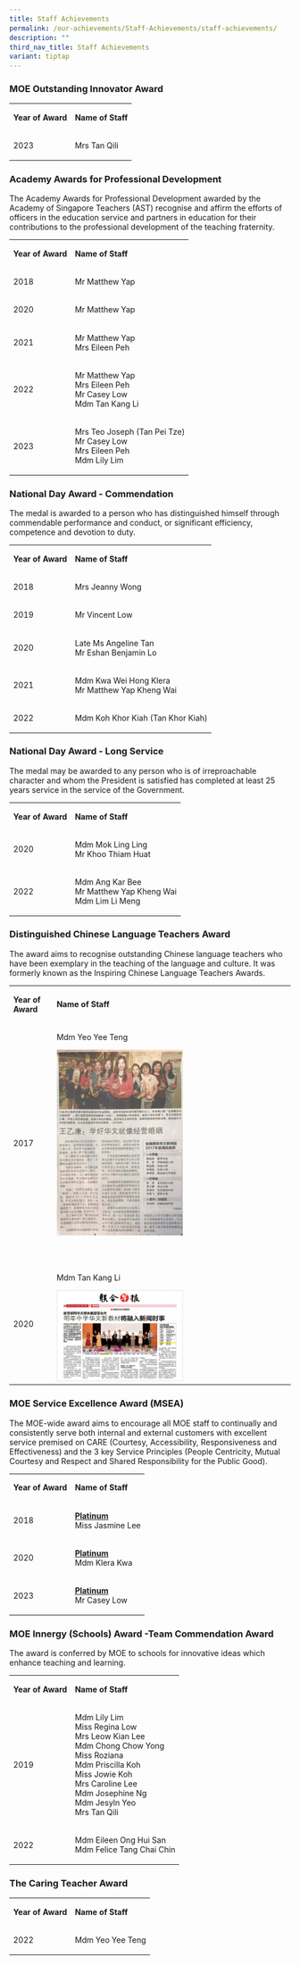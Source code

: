 ```yaml
---
title: Staff Achievements
permalink: /our-achievements/Staff-Achievements/staff-achievements/
description: ""
third_nav_title: Staff Achievements
variant: tiptap
---
```

<h3>MOE Outstanding Innovator Award</h3>
<table style="minWidth: 50px">
<colgroup>
<col>
<col>
</colgroup>
<tbody>
<tr>
<td rowspan="1" colspan="1">
<p><strong>Year of Award</strong>
</p>
</td>
<td rowspan="1" colspan="1">
<p><strong>Name of Staff</strong>
</p>
</td>
</tr>
<tr>
<td rowspan="1" colspan="1">
<p>2023</p>
</td>
<td rowspan="1" colspan="1">
<p>Mrs Tan Qili</p>
</td>
</tr>
</tbody>
</table>
<h3>Academy Awards for Professional Development</h3>
<p>The Academy Awards for Professional Development awarded by the Academy
of Singapore Teachers (AST) recognise and affirm the efforts of officers
in the education service and partners in education for their contributions
to the professional development of the teaching fraternity.</p>
<table style="minWidth: 50px">
<colgroup>
<col>
<col>
</colgroup>
<tbody>
<tr>
<td rowspan="1" colspan="1">
<p><strong>Year of Award</strong>
</p>
</td>
<td rowspan="1" colspan="1">
<p><strong>Name of Staff</strong>
</p>
</td>
</tr>
<tr>
<td rowspan="1" colspan="1">
<p>2018</p>
</td>
<td rowspan="1" colspan="1">
<p>Mr Matthew Yap</p>
</td>
</tr>
<tr>
<td rowspan="1" colspan="1">
<p>2020</p>
</td>
<td rowspan="1" colspan="1">
<p>Mr Matthew Yap</p>
</td>
</tr>
<tr>
<td rowspan="1" colspan="1">
<p>2021</p>
</td>
<td rowspan="1" colspan="1">
<p>Mr Matthew Yap
<br>Mrs Eileen Peh</p>
</td>
</tr>
<tr>
<td rowspan="1" colspan="1">
<p>2022</p>
</td>
<td rowspan="1" colspan="1">
<p>Mr Matthew Yap
<br>Mrs Eileen Peh
<br>Mr Casey Low
<br>Mdm Tan Kang Li</p>
</td>
</tr>
<tr>
<td rowspan="1" colspan="1">
<p>2023</p>
</td>
<td rowspan="1" colspan="1">
<p>Mrs Teo Joseph (Tan Pei Tze)
<br>Mr Casey Low
<br>Mrs Eileen Peh
<br>Mdm Lily Lim</p>
</td>
</tr>
</tbody>
</table>
<h3>National Day Award - Commendation</h3>
<p>The medal is awarded to a person who has distinguished himself through
commendable performance and conduct, or significant efficiency, competence
and devotion to duty.</p>
<table style="minWidth: 50px">
<colgroup>
<col>
<col>
</colgroup>
<tbody>
<tr>
<td rowspan="1" colspan="1">
<p><strong>Year of Award</strong>
</p>
</td>
<td rowspan="1" colspan="1">
<p><strong>Name of Staff</strong>
</p>
</td>
</tr>
<tr>
<td rowspan="1" colspan="1">
<p>2018</p>
</td>
<td rowspan="1" colspan="1">
<p>Mrs Jeanny Wong</p>
</td>
</tr>
<tr>
<td rowspan="1" colspan="1">
<p>2019</p>
</td>
<td rowspan="1" colspan="1">
<p>Mr Vincent Low</p>
</td>
</tr>
<tr>
<td rowspan="1" colspan="1">
<p>2020</p>
</td>
<td rowspan="1" colspan="1">
<p>Late Ms Angeline Tan
<br>Mr Eshan Benjamin Lo</p>
</td>
</tr>
<tr>
<td rowspan="1" colspan="1">
<p>2021</p>
</td>
<td rowspan="1" colspan="1">
<p>Mdm Kwa Wei Hong Klera
<br>Mr Matthew Yap Kheng Wai</p>
</td>
</tr>
<tr>
<td rowspan="1" colspan="1">
<p>2022</p>
</td>
<td rowspan="1" colspan="1">
<p>Mdm Koh Khor Kiah (Tan Khor Kiah)</p>
</td>
</tr>
</tbody>
</table>
<h3>National Day Award - Long Service</h3>
<p>The medal may be awarded to any person who is of irreproachable character
and whom the President is satisfied has completed at least 25 years service
in the service of the Government.</p>
<table style="minWidth: 50px">
<colgroup>
<col>
<col>
</colgroup>
<tbody>
<tr>
<td rowspan="1" colspan="1">
<p><strong>Year of Award</strong>
</p>
</td>
<td rowspan="1" colspan="1">
<p><strong>Name of Staff</strong>
</p>
</td>
</tr>
<tr>
<td rowspan="1" colspan="1">
<p>2020</p>
</td>
<td rowspan="1" colspan="1">
<p>Mdm Mok Ling Ling
<br>Mr Khoo Thiam Huat</p>
</td>
</tr>
<tr>
<td rowspan="1" colspan="1">
<p>2022</p>
</td>
<td rowspan="1" colspan="1">
<p>Mdm Ang Kar Bee
<br>Mr Matthew Yap Kheng Wai
<br>Mdm Lim Li Meng</p>
</td>
</tr>
</tbody>
</table>
<h3>Distinguished Chinese Language Teachers Award</h3>
<p>The award aims to recognise outstanding Chinese language teachers who
have been exemplary in the teaching of the language and culture. It was
formerly known as the Inspiring Chinese Language Teachers Awards.</p>
<table style="minWidth: 50px">
<colgroup>
<col>
<col>
</colgroup>
<tbody>
<tr>
<td rowspan="1" colspan="1">
<p><strong>Year of Award</strong>
</p>
</td>
<td rowspan="1" colspan="1">
<p><strong>Name of Staff</strong>
</p>
</td>
</tr>
<tr>
<td rowspan="1" colspan="1">
<p>2017</p>
</td>
<td rowspan="1" colspan="1">
<p>Mdm Yeo Yee Teng
<br>
</p>
<div class="isomer-image-wrapper">
<img style="width:55%" height="auto" width="100%" src="/images/2017%20Distinguished%20CL%20Teacher%20Award.jpeg">
</div>
<p>
<br>
</p>
</td>
</tr>
<tr>
<td rowspan="1" colspan="1">
<p>2020</p>
</td>
<td rowspan="1" colspan="1">
<p>Mdm Tan Kang Li</p>
<div class="isomer-image-wrapper">
<img style="width:55%" height="auto" width="100%" src="/images/Ai%20Tong-Tan%20Kang%20Li%202.jpeg">
</div>
</td>
</tr>
</tbody>
</table>
<h3>MOE Service Excellence Award (MSEA)</h3>
<p>The MOE-wide award aims to encourage all MOE staff to continually and
consistently serve both internal and external customers with excellent
service premised on CARE (Courtesy, Accessibility, Responsiveness and Effectiveness)
and the 3 key Service Principles (People Centricity, Mutual Courtesy and
Respect and Shared Responsibility for the Public Good).</p>
<table style="minWidth: 50px">
<colgroup>
<col>
<col>
</colgroup>
<tbody>
<tr>
<td rowspan="1" colspan="1">
<p><strong>Year of Award</strong>
</p>
</td>
<td rowspan="1" colspan="1">
<p><strong>Name of Staff</strong>
</p>
</td>
</tr>
<tr>
<td rowspan="1" colspan="1">
<p>2018</p>
</td>
<td rowspan="1" colspan="1">
<p><strong><u>Platinum</u></strong>
<br>Miss Jasmine Lee</p>
</td>
</tr>
<tr>
<td rowspan="1" colspan="1">
<p>2020</p>
</td>
<td rowspan="1" colspan="1">
<p><strong><u>Platinum</u></strong>
<br>Mdm Klera Kwa</p>
</td>
</tr>
<tr>
<td rowspan="1" colspan="1">
<p>2023</p>
</td>
<td rowspan="1" colspan="1">
<p><strong><u>Platinum</u></strong>
<br>Mr Casey Low</p>
</td>
</tr>
</tbody>
</table>
<h3>MOE Innergy (Schools) Award -Team Commendation Award</h3>
<p>The award is conferred by MOE to schools for innovative ideas which enhance
teaching and learning.</p>
<table style="minWidth: 50px">
<colgroup>
<col>
<col>
</colgroup>
<tbody>
<tr>
<td rowspan="1" colspan="1">
<p><strong>Year of Award</strong>
</p>
</td>
<td rowspan="1" colspan="1">
<p><strong>Name of Staff</strong>
</p>
</td>
</tr>
<tr>
<td rowspan="1" colspan="1">
<p>2019</p>
</td>
<td rowspan="1" colspan="1">
<p>Mdm Lily Lim
<br>Miss Regina Low
<br>Mrs Leow Kian Lee
<br>Mdm Chong Chow Yong
<br>Miss Roziana
<br>Mdm Priscilla Koh
<br>Miss Jowie Koh
<br>Mrs Caroline Lee
<br>Mdm Josephine Ng
<br>Mdm Jesyln Yeo
<br>Mrs Tan Qili</p>
</td>
</tr>
<tr>
<td rowspan="1" colspan="1">
<p>2022</p>
</td>
<td rowspan="1" colspan="1">
<p>Mdm Eileen Ong Hui San
<br>Mdm Felice Tang Chai Chin</p>
</td>
</tr>
</tbody>
</table>
<p></p>
<h3>The Caring Teacher Award</h3>
<table style="minWidth: 50px">
<colgroup>
<col>
<col>
</colgroup>
<tbody>
<tr>
<td rowspan="1" colspan="1">
<p><strong>Year of Award</strong>
</p>
</td>
<td rowspan="1" colspan="1">
<p><strong>Name of Staff</strong>
</p>
</td>
</tr>
<tr>
<td rowspan="1" colspan="1">
<p>2022</p>
</td>
<td rowspan="1" colspan="1">
<p>Mdm Yeo Yee Teng</p>
</td>
</tr>
</tbody>
</table>
<p></p>